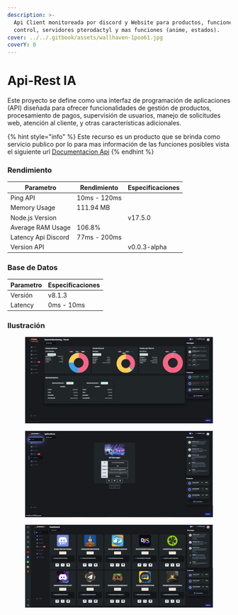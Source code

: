 ```yaml
---
description: >-
  Api Client monitoreada por discord y Website para productos, funciones de
  control, servidores pterodactyl y mas funciones (anime, estados).
cover: ../../.gitbook/assets/wallhaven-1poo61.jpg
coverY: 0
---
```


# Api-Rest IA

Este proyecto se define como una interfaz de programación de aplicaciones (API) diseñada para ofrecer funcionalidades de gestión de productos, procesamiento de pagos, supervisión de usuarios, manejo de solicitudes web, atención al cliente, y otras características adicionales.

{% hint style="info" %}
Este recurso es un producto que se brinda como servicio publico por lo para mas información de las funciones posibles vista el siguiente url [Documentacion Api](http://www.night-support.xyz/documentation)
{% endhint %}

### Rendimiento

| Parametro           | Rendimiento  | Especificaciones |
| ------------------- | ------------ | ---------------- |
| Ping API            | 10ms - 120ms |                  |
| Memory Usage        | 111.94 MB    |                  |
| Node.js Version     |              | v17.5.0          |
| Average RAM Usage   | 106.8%       |                  |
| Latency Api Discord | 77ms - 200ms |                  |
| Version API         |              | v0.0.3-alpha     |

### Base de Datos

| Parametro | Especificaciones |
| --------- | ---------------- |
| Versión   | v8.1.3           |
| Latency   | 0ms - 10ms       |

### Ilustración

<figure><img src="../../.gitbook/assets/Captura de pantalla 2024-03-25 140553.png" alt=""><figcaption></figcaption></figure>

<figure><img src="../../.gitbook/assets/Captura de pantalla 2024-03-26 155851.png" alt=""><figcaption></figcaption></figure>

<figure><img src="../../.gitbook/assets/Captura de pantalla 2024-03-26 155929.png" alt=""><figcaption></figcaption></figure>
